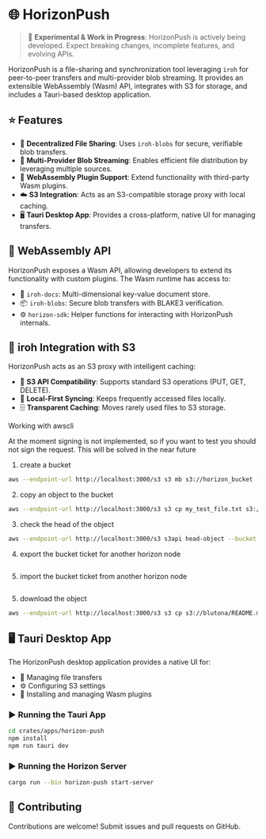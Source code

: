 # 🌐 HorizonPush

> 🚧 **Experimental & Work in Progress**: HorizonPush is actively being developed. Expect breaking changes, incomplete features, and evolving APIs.

HorizonPush is a file-sharing and synchronization tool leveraging `iroh` for peer-to-peer transfers and multi-provider blob streaming. It provides an extensible WebAssembly (Wasm) API, integrates with S3 for storage, and includes a Tauri-based desktop application.

## ⭐ Features

- 📂 **Decentralized File Sharing**: Uses `iroh-blobs` for secure, verifiable blob transfers.
- 🔀 **Multi-Provider Blob Streaming**: Enables efficient file distribution by leveraging multiple sources.
- 🧩 **WebAssembly Plugin Support**: Extend functionality with third-party Wasm plugins.
- ☁️ **S3 Integration**: Acts as an S3-compatible storage proxy with local caching.
- 🖥️ **Tauri Desktop App**: Provides a cross-platform, native UI for managing transfers.

## 🧩 WebAssembly API

HorizonPush exposes a Wasm API, allowing developers to extend its functionality with custom plugins. The Wasm runtime has access to:

- 📜 `iroh-docs`: Multi-dimensional key-value document store.
- 📦 `iroh-blobs`: Secure blob transfers with BLAKE3 verification.
- ⚙️ `horizon-sdk`: Helper functions for interacting with HorizonPush internals.

## 📜 iroh Integration with S3

HorizonPush acts as an S3 proxy with intelligent caching:

- 🔄 **S3 API Compatibility**: Supports standard S3 operations (PUT, GET, DELETE).
- 💾 **Local-First Syncing**: Keeps frequently accessed files locally.
- 🗄️ **Transparent Caching**: Moves rarely used files to S3 storage.

Working with awscli

At the moment signing is not implemented, so if you want to test you should not
sign the request. This will be solved in the near future

1. create a bucket
```sh
aws --endpoint-url http://localhost:3000/s3 s3 mb s3://horizon_bucket --no-sign-request
```

2. copy an object to the bucket
```sh
aws --endpoint-url http://localhost:3000/s3 s3 cp my_test_file.txt s3://horizon_bucket --no-sign-request  
```

3. check the head of the object
```sh
aws --endpoint-url http://localhost:3000/s3 s3api head-object --bucket blutona --key README.md --no-sign-request
```

4. export the bucket ticket for another horizon node
```sh

```

5. import the bucket ticket from another horizon node
```sh
```

5. download the object
```sh
aws --endpoint-url http://localhost:3000/s3 s3 cp s3://blutona/README.md README-down.md --no-sign-request
```

## 🖥️ Tauri Desktop App

The HorizonPush desktop application provides a native UI for:

- 📂 Managing file transfers
- ⚙️ Configuring S3 settings
- 🧩 Installing and managing Wasm plugins

### ▶️ Running the Tauri App

```sh
cd crates/apps/horizon-push
npm install
npm run tauri dev
```

### ▶️ Running the Horizon Server

```sh
cargo run --bin horizon-push start-server
```

## 🤝 Contributing

Contributions are welcome! Submit issues and pull requests on GitHub.

